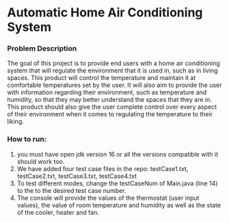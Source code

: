 # Automatic Home Air Conditioning System

### Problem Description
The goal of this project is to provide end users with a home air conditioning system that will regulate the environment that it is used in, such as in living spaces. This product will control the temperature and maintain it at comfortable temperatures set by the user. It will also aim to provide the user with information regarding their environment, such as temperature and humidity, so that they may better understand the spaces that they are in. This product should also give the user complete control over every aspect of their environment when it comes to regulating the temperature to their liking.

### How to run:
1. you must have open jdk version 16 or all the versions compatible with it should work too.
2. We have added four test case files in the repo: testCase1.txt, testCase2.txt, testCase3.txt, testCase4.txt
3. To test different modes, change the testCaseNum of Main.java (line 14) to the to the desired test case number.
4. The console will provide the values of the thermostat (user input values), the value of room temperature and humidity as well as the state of the cooler, heater and fan.
